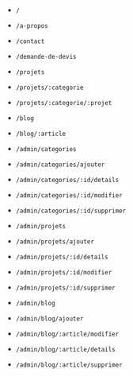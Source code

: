 - `/`
- `/a-propos`
- `/contact`
- `/demande-de-devis`


- `/projets`
- `/projets/:categorie`
- `/projets/:categorie/:projet`


- `/blog`
- `/blog/:article`


- `/admin/categories`
- `/admin/categories/ajouter`
- `/admin/categories/:id/details`
- `/admin/categories/:id/modifier`
- `/admin/categories/:id/supprimer`


- `/admin/projets`
- `/admin/projets/ajouter`
- `/admin/projets/:id/details`
- `/admin/projets/:id/modifier`
- `/admin/projets/:id/supprimer`


- `/admin/blog`
- `/admin/blog/ajouter`
- `/admin/blog/:article/modifier`
- `/admin/blog/:article/details`
- `/admin/blog/:article/supprimer`